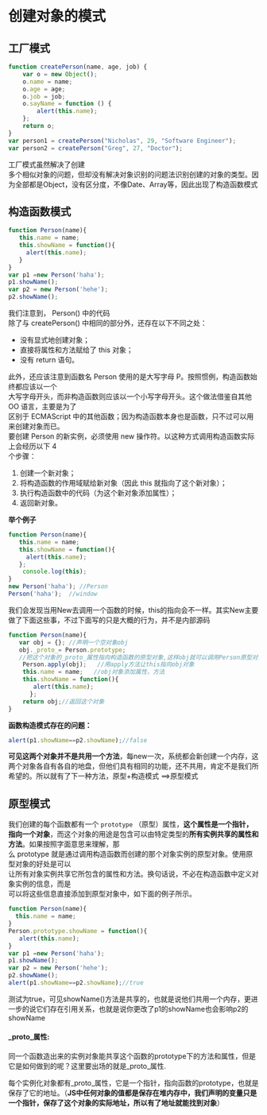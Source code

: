 # 创建对象的模式

## 工厂模式

```js
function createPerson(name, age, job) {
    var o = new Object();
    o.name = name;
    o.age = age;
    o.job = job;
    o.sayName = function () {
        alert(this.name);
    };
    return o;
}
var person1 = createPerson("Nicholas", 29, "Software Engineer");
var person2 = createPerson("Greg", 27, "Doctor");
```

工厂模式虽然解决了创建  
多个相似对象的问题，但却没有解决对象识别的问题法识别创建的对象的类型。因为全部都是Object，没有区分度，不像Date、Array等，因此出现了构造函数模式

## 构造函数模式

```js
function Person(name){ 
   this.name = name; 
   this.showName = function(){ 
     alert(this.name);
   } 
} 
var p1 =new Person('haha'); 
p1.showName();
var p2 = new Person('hehe'); 
p2.showName();
```

我们注意到， Person\(\) 中的代码  
除了与 createPerson\(\) 中相同的部分外，还存在以下不同之处：

* 没有显式地创建对象；
* 直接将属性和方法赋给了 this 对象；
* 没有 return 语句。

此外，还应该注意到函数名 Person 使用的是大写字母 P。按照惯例，构造函数始终都应该以一个  
大写字母开头，而非构造函数则应该以一个小写字母开头。这个做法借鉴自其他 OO 语言，主要是为了  
区别于 ECMAScript 中的其他函数；因为构造函数本身也是函数，只不过可以用来创建对象而已。  
要创建 Person 的新实例，必须使用 new 操作符。以这种方式调用构造函数实际上会经历以下 4  
个步骤：

1. 创建一个新对象；
2. 将构造函数的作用域赋给新对象（因此 this 就指向了这个新对象）；
3. 执行构造函数中的代码（为这个新对象添加属性）；
4. 返回新对象。

**举个例子**

```js
function Person(name){
   this.name = name;
   this.showName = function(){
     alert(this.name); 
   }; 
    console.log(this);
} 
new Person('haha'); //Person
Person('haha');  //window
```

我们会发现当用New去调用一个函数的时候，this的指向会不一样。其实New主要做了下面这些事，不过下面写的只是大概的行为，并不是内部源码

```js
function Person(name){ 
   var obj = {}; //声明一个空对象obj 
   obj._proto_= Person.prototype;
   //把这个对象的_proto_属性指向构造函数的原型对象,这样obj就可以调用Person原型对象下的所有方法 ，这里原型先知道结论，下面会讲。
    Person.apply(obj);   //用apply方法让this指向obj对象
    this.name = name;   //obj对象添加属性，方法
    this.showName = function(){ 
       alert(this.name);
      }; 
    return obj;//返回这个对象
}
```

**函数构造模式存在的问题：**

```js
alert(p1.showName==p2.showName);//false
```

**可见这两个对象并不是共用一个方法**，每new一次，系统都会新创建一个内存，这两个对象各自有各自的地盘，但他们具有相同的功能，还不共用，肯定不是我们所希望的。所以就有了下一种方法，原型+构造模式 ==&gt;原型模式

## 原型模式

我们创建的每个函数都有一个 `prototype` （原型）属性，**这个属性是一个指针，指向一个对象**，而这个对象的用途是包含可以由特定类型的**所有实例共享的属性和方法**。如果按照字面意思来理解，那  
么 prototype 就是通过调用构造函数而创建的那个对象实例的原型对象。使用原型对象的好处是可以  
让所有对象实例共享它所包含的属性和方法。换句话说，不必在构造函数中定义对象实例的信息，而是  
可以将这些信息直接添加到原型对象中，如下面的例子所示。

```js
function Person(name){ 
  this.name = name;
}
Person.prototype.showName = function(){ 
   alert(this.name);
}
var p1 =new Person('haha');
p1.showName();
var p2 = new Person('hehe');
p2.showName();
alert(p1.showName==p2.showName);//true
```

测试为true，可见showName\(\)方法是共享的，也就是说他们共用一个内存，更进一步的说它们存在引用关系，也就是说你更改了p1的showName也会影响p2的showName

#### **\_proto\_属性**:

同一个函数造出来的实例对象能共享这个函数的prototype下的方法和属性，但是它是如何做到的呢？这里要出场的就是\_proto\_属性.

每个实例化对象都有\_proto\_属性，它是一个指针，指向函数的prototype，也就是保存了它的地址。（**JS中任何对象的值都是保存在堆内存中，我们声明的变量只是一个指针，保存了这个对象的实际地址，所以有了地址就能找到对象**）



